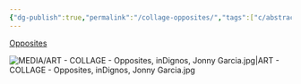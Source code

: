 ```yaml
---
{"dg-publish":true,"permalink":"/collage-opposites/","tags":["c/abstract","c/colour-purple","c/woman","c/statue","collage/series/inDignos","collage/year-2021"],"created":"2024-06-28T12:56:49.000-04:00","updated":"2025-08-27T12:43:45.210-04:00"}
---
```



[Opposites](https://www.instagram.com/p/CUxLuaSg-nW/)

![MEDIA/ART - COLLAGE - Opposites, inDignos, Jonny Garcia.jpg|ART - COLLAGE - Opposites, inDignos, Jonny Garcia.jpg](/img/user/MEDIA/ART%20-%20COLLAGE%20-%20Opposites,%20inDignos,%20Jonny%20Garcia.jpg)
